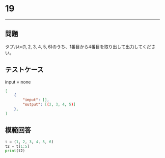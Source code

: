 # 19

---
## 問題

タプルt=(1, 2, 3, 4, 5, 6)のうち、1番目から4番目を取り出して出力してください。

## テストケース
input = none
```json
[
	{
		"input": [],
		"output": [(2, 3, 4, 5)]
  	},
]
```

## 模範回答
```python
t = (1, 2, 3, 4, 5, 6)
t2 = t[1:5]
print(t2)
```